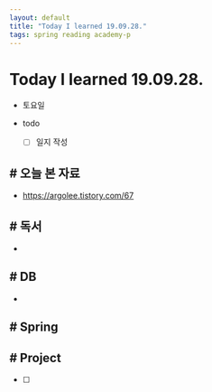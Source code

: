 ```yaml
---
layout: default
title: "Today I learned 19.09.28."
tags: spring reading academy-p
---
```


# Today I learned 19.09.28.
- 토요일
- todo

  - [ ] 일지 작성



## # 오늘 본 자료

- https://argolee.tistory.com/67

  


## # 독서

- 




## # DB

- 



## # Spring





## # Project

- [ ] 
